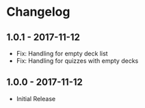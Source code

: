 # Changelog

## 1.0.1 - 2017-11-12
- Fix: Handling for empty deck list
- Fix: Handling for quizzes with empty decks

## 1.0.0 - 2017-11-12
- Initial Release
